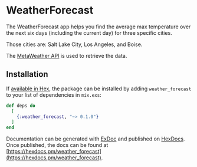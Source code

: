 # WeatherForecast

The WeatherForecast app helps you find the average max temperature over the next six days (including the current day) for three specific cities.

Those cities are: Salt Lake City, Los Angeles, and Boise.

The [MetaWeather API](https://www.metaweather.com/api) is used to retrieve the data.

## Installation

If [available in Hex](https://hex.pm/docs/publish), the package can be installed
by adding `weather_forecast` to your list of dependencies in `mix.exs`:

```elixir
def deps do
  [
    {:weather_forecast, "~> 0.1.0"}
  ]
end
```

Documentation can be generated with [ExDoc](https://github.com/elixir-lang/ex_doc)
and published on [HexDocs](https://hexdocs.pm). Once published, the docs can
be found at [https://hexdocs.pm/weather_forecast](https://hexdocs.pm/weather_forecast).
